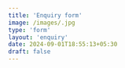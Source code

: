 ```yaml
---
title: 'Enquiry form'
image: /images/.jpg
type: 'form'
layout: 'enquiry'
date: 2024-09-01T18:55:13+05:30
draft: false
---
```

